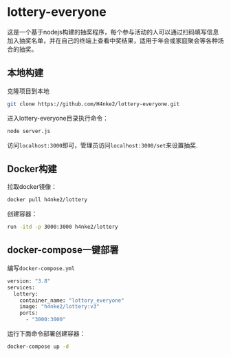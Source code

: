 # lottery-everyone

这是一个基于nodejs构建的抽奖程序，每个参与活动的人可以通过扫码填写信息加入抽奖名单，并在自己的终端上查看中奖结果，适用于年会或家庭聚会等各种场合的抽奖。

## 本地构建

克隆项目到本地

```sh
git clone https://github.com/H4nke2/lottery-everyone.git
```

进入lottery-everyone目录执行命令：

```sh
node server.js
```

访问`localhost:3000`即可，管理员访问`localhost:3000/set`来设置抽奖.

## Docker构建

拉取docker镜像：

```dockerfile
docker pull h4nke2/lottery
```

创建容器：

```sh
run -itd -p 3000:3000 h4nke2/lottery
```
## docker-compose一键部署
编写`docker-compose.yml`
```sh
version: "3.8"
services:
  lottery:
    container_name: "lottory_everyone"
    image: "h4nke2/lottery:v3"
    ports:
      - "3000:3000"
```
运行下面命令部署创建容器：
```sh
docker-compose up -d
```
